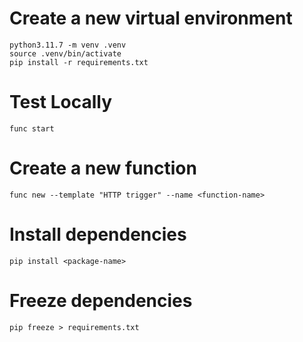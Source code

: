 
# Create a new virtual environment
```
python3.11.7 -m venv .venv
source .venv/bin/activate
pip install -r requirements.txt
```


# Test Locally

```
func start
```

# Create a new function
```
func new --template "HTTP trigger" --name <function-name>
```

# Install dependencies
```
pip install <package-name>
```

# Freeze dependencies
```
pip freeze > requirements.txt
```
